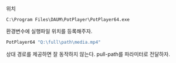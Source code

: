 위치
```
C:\Program Files\DAUM\PotPlayer\PotPlayer64.exe
```
환경변수에 실행파일 위치를 등록해주자.

```powershell
PotPlayer64 "Q:\full\path\media.mp4"
```
상대 경로를 제공하면 잘 동작하지 않는다. pull-path를 파라미터로 전달하자.
